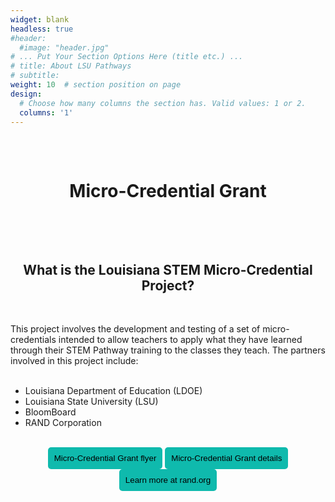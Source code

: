 ```yaml
---
widget: blank
headless: true
#header:
  #image: "header.jpg"
# ... Put Your Section Options Here (title etc.) ...
# title: About LSU Pathways
# subtitle:
weight: 10  # section position on page
design:
  # Choose how many columns the section has. Valid values: 1 or 2.
  columns: '1'
---
```

<center>
<div style="background-image: url('../images/canvas1a.png'); padding: 15px; ">
<br>

# **Micro-Credential Grant** 
<br>

</div>
<br>



## What is the Louisiana STEM Micro-Credential Project? 
<br>
</center>

This project involves the development and testing of a set of micro-credentials intended to allow teachers to apply what they have learned through their STEM Pathway training to the classes they teach. The partners involved in this project include:
<br>
<br>

  - Louisiana Department of Education (LDOE)
  - Louisiana State University (LSU)
  - BloomBoard
  - RAND Corporation

<br>
<center>
<a href="../../downloads/MicrocredentialFlyer.pdf" target="_blank"><button style= "background-color:#0fbaad; border: none ; border-radius: 5px; padding: 10px"> Micro-Credential Grant flyer </button></a> <a href="../../downloads/MicrocredentialGrant.pdf" target="_blank"><button style= "background-color:#0fbaad; border: none ; border-radius: 5px; padding: 10px"> Micro-Credential Grant details </button></a> <a href="https://www.rand.org/education-and-labor/projects/STEM-micro-credentials.html" target="_blank"><button style= "background-color:#0fbaad; border: none ; border-radius: 5px; padding: 10px"> Learn more at rand.org </button></a> 

</center>
<br>
<br>